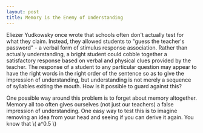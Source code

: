 ```yaml
---
layout: post
title: Memory is the Enemy of Understanding
---
```


Eliezer Yudkowsky once wrote that schools often don't actually test for what they claim. Instead, they allowed students to "guess the teacher's password" - a verbal form of stimulus response association. Rather than actually understanding, a bright student could cobble together a satisfactory response based on verbal and physical clues provided by the teacher. The response of a student to any particular question may appear to have the right words in the right order of the sentence so as to give the impression of understanding, but understanding is not merely a sequence of syllables exiting the mouth. How is it possible to guard against this?

One possible way around this problem is to forget about memory altogether. Memory all too often gives ourselves (not just our teachers) a false impression of understanding. One easy way to test this is to imagine removing an idea from your head and seeing if you can derive it again. You know that \\( a^0.5 \\)
